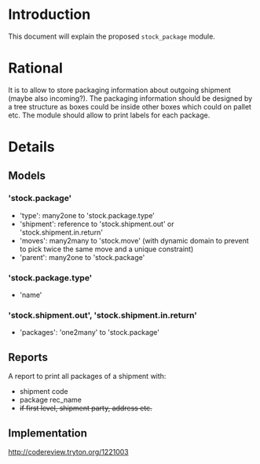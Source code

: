 # Introduction #

This document will explain the proposed `stock_package` module.

# Rational #

It is to allow to store packaging information about outgoing shipment (maybe also incoming?).
The packaging information should be designed by a tree structure as boxes could be inside other boxes which could on pallet etc.
The module should allow to print labels for each package.

# Details #

## Models ##

### 'stock.package' ###

  * 'type': many2one to 'stock.package.type'
  * 'shipment': reference to 'stock.shipment.out' or 'stock.shipment.in.return'
  * 'moves': many2many to 'stock.move' (with dynamic domain to prevent to pick twice the same move and a unique constraint)
  * 'parent': many2one to 'stock.package'

### 'stock.package.type' ###

  * 'name'

### 'stock.shipment.out', 'stock.shipment.in.return' ###

  * 'packages': 'one2many' to 'stock.package'

## Reports ##

A report to print all packages of a shipment with:

  * shipment code
  * package rec\_name
  * ~~if first level, shipment party, address etc.~~

## Implementation ##

http://codereview.tryton.org/1221003